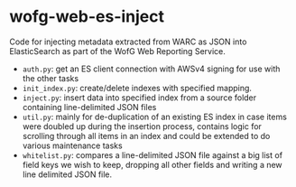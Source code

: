 # wofg-web-es-inject
Code for injecting metadata extracted from WARC as JSON into ElasticSearch as part of the WofG Web Reporting Service.

* `auth.py`: get an ES client connection with AWSv4 signing for use with the other tasks
* `init_index.py`: create/delete indexes with specified mapping.
* `inject.py`: insert data into specified index from a source folder containing line-delimited JSON files
* `util.py`: mainly for de-duplication of an existing ES index in case items were doubled up during the insertion process, contains logic for scrolling through all items in an index and could be extended to do various maintenance tasks
* `whitelist.py`: compares a line-delimited JSON file against a big list of field keys we wish to keep, dropping all other fields and writing a new line delimited JSON file.
